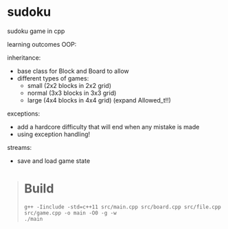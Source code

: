 # sudoku
sudoku game in cpp


learning outcomes OOP:


inheritance:
 * base class for Block and Board to allow
 * different types of games:
   - small  (2x2 blocks in 2x2 grid)    
   - normal (3x3 blocks in 3x3 grid)
   - large  (4x4 blocks in 4x4 grid) (expand Allowed_t!!)


exceptions:
 * add a hardcore difficulty that will end when any mistake is made
 * using exception handling!

streams:
 * save and load game state

># Build
> ```shell
> g++ -Iinclude -std=c++11 src/main.cpp src/board.cpp src/file.cpp src/game.cpp -o main -O0 -g -w
> ./main
> 